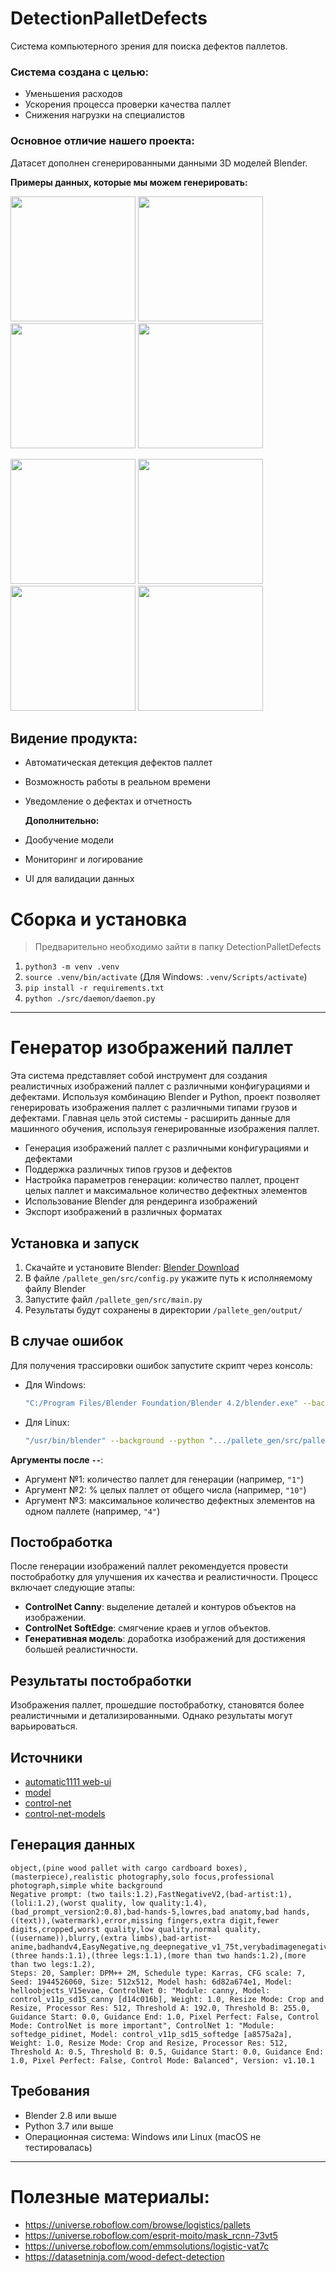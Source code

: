 # DetectionPalletDefects
Система компьютерного зрения для поиска дефектов паллетов.
### Система создана с целью:
- Уменьшения расходов
- Ускорения процесса проверки качества паллет
- Снижения нагрузки на специалистов

### Основное отличие нашего проекта: 
Датасет дополнен сгенерированными данными 3D моделей Blender.
 
 **Примеры данных, которые мы можем генерировать:**
<p align="left">
    <img src="https://github.com/user-attachments/assets/e802b0c2-f200-4b1c-b443-81c21f61767c" width="200" height="200" />
    <img src="https://github.com/user-attachments/assets/8722cd96-2d29-4ff5-b935-f0d0e05618db" width="200" height="200" />
    <img src="https://github.com/user-attachments/assets/57bcbcae-b6ee-42e7-b3a5-8593086f3cb7" width="200" height="200" />
    <img src="https://github.com/user-attachments/assets/627ecaa1-3efd-4745-b25d-72d058c6265d" width="200" height="200" />
</p>
<p align="left">
    <img src="https://github.com/user-attachments/assets/a774c801-4596-4c62-8dcc-1e06920436c7" width="200" height="200" />
    <img src="https://github.com/user-attachments/assets/9f6bbd63-f88f-4437-9def-492956c1a6f3" width="200" height="200" />
    <img src="https://github.com/user-attachments/assets/6254c16f-5213-491a-b329-04f57477e52e" width="200" height="200" />
    <img src="https://github.com/user-attachments/assets/b3963a1c-ff55-4e13-9a0b-c4a3b9d5ef48" width="200" height="200" />

## Видение продукта:
- Автоматическая детекция дефектов паллет 
- Возможность работы в реальном времени 
- Уведомление о дефектах и отчетность 

  **Дополнительно:**
- Дообучение модели 
- Мониторинг и логирование
- UI для валидации данных

# Сборка и установка
> Предварительно необходимо зайти в папку DetectionPalletDefects
1. `python3 -m venv .venv`
2. `source .venv/bin/activate` (Для Windows: `.venv/Scripts/activate`)
3. `pip install -r requirements.txt`
4. `python ./src/daemon/daemon.py`

---

# **Генератор изображений паллет**

Эта система представляет собой инструмент для создания реалистичных изображений паллет с различными конфигурациями и дефектами. Используя комбинацию Blender и Python, проект позволяет генерировать изображения паллет с различными типами грузов и дефектами.
Главная цель этой системы - расширить данные для машинного обучения, используя генерированные изображения паллет.

- Генерация изображений паллет с различными конфигурациями и дефектами
- Поддержка различных типов грузов и дефектов
- Настройка параметров генерации: количество паллет, процент целых паллет и максимальное количество дефектных элементов
- Использование Blender для рендеринга изображений
- Экспорт изображений в различных форматах

## **Установка и запуск**

1. Скачайте и установите Blender: [Blender Download](https://www.blender.org/download/)
2. В файле `/pallete_gen/src/config.py` укажите путь к исполняемому файлу Blender
3. Запустите файл `/pallete_gen/src/main.py`
4. Результаты будут сохранены в директории `/pallete_gen/output/`

## **В случае ошибок**

Для получения трассировки ошибок запустите скрипт через консоль:

- Для Windows:
  ```bash
  "C:/Program Files/Blender Foundation/Blender 4.2/blender.exe" --background --python ".../pallete_gen/src/pallet_data_generator_v1.py" -- "1" "10" "4"
  ```
- Для Linux:
  ```bash
  "/usr/bin/blender" --background --python ".../pallete_gen/src/pallet_data_generator_v1.py" -- "1" "10" "4"
  ```

**Аргументы после `--`**:

- Аргумент №1: количество паллет для генерации (например, `"1"`)
- Аргумент №2: % целых паллет от общего числа (например, `"10"`)
- Аргумент №3: максимальное количество дефектных элементов на одном паллете (например, `"4"`)

## **Постобработка**

После генерации изображений паллет рекомендуется провести постобработку для улучшения их качества и реалистичности. Процесс включает следующие этапы:

- **ControlNet Canny**: выделение деталей и контуров объектов на изображении.
- **ControlNet SoftEdge**: смягчение краев и углов объектов.
- **Генеративная модель**: доработка изображений для достижения большей реалистичности.

## **Результаты постобработки**

Изображения паллет, прошедшие постобработку, становятся более реалистичными и детализированными. Однако результаты могут варьироваться.

## **Источники**

- [automatic1111 web-ui](https://github.com/AUTOMATIC1111/stable-diffusion-webui)
- [model](https://civitai.com/models/121716/helloobjects)
- [control-net](https://github.com/Mikubill/sd-webui-controlnet)
- [control-net-models](https://huggingface.co/lllyasviel/ControlNet-v1-1/tree/main)

## **Генерация данных**

```
object,(pine wood pallet with cargo cardboard boxes),(masterpiece),realistic photography,solo focus,professional photograph,simple white background
Negative prompt: (two tails:1.2),FastNegativeV2,(bad-artist:1),(loli:1.2),(worst quality, low quality:1.4),(bad_prompt_version2:0.8),bad-hands-5,lowres,bad anatomy,bad hands,((text)),(watermark),error,missing fingers,extra digit,fewer digits,cropped,worst quality,low quality,normal quality,((username)),blurry,(extra limbs),bad-artist-anime,badhandv4,EasyNegative,ng_deepnegative_v1_75t,verybadimagenegative_v1.3,BadDream,(three hands:1.1),(three legs:1.1),(more than two hands:1.2),(more than two legs:1.2),
Steps: 20, Sampler: DPM++ 2M, Schedule type: Karras, CFG scale: 7, Seed: 1944526060, Size: 512x512, Model hash: 6d82a674e1, Model: helloobjects_V15evae, ControlNet 0: "Module: canny, Model: control_v11p_sd15_canny [d14c016b], Weight: 1.0, Resize Mode: Crop and Resize, Processor Res: 512, Threshold A: 192.0, Threshold B: 255.0, Guidance Start: 0.0, Guidance End: 1.0, Pixel Perfect: False, Control Mode: ControlNet is more important", ControlNet 1: "Module: softedge_pidinet, Model: control_v11p_sd15_softedge [a8575a2a], Weight: 1.0, Resize Mode: Crop and Resize, Processor Res: 512, Threshold A: 0.5, Threshold B: 0.5, Guidance Start: 0.0, Guidance End: 1.0, Pixel Perfect: False, Control Mode: Balanced", Version: v1.10.1
```

## **Требования**

- Blender 2.8 или выше
- Python 3.7 или выше
- Операционная система: Windows или Linux (macOS не тестировалась)

---

# Полезные материалы:
- https://universe.roboflow.com/browse/logistics/pallets
- https://universe.roboflow.com/esprit-moito/mask_rcnn-73vt5
- https://universe.roboflow.com/emmsolutions/logistic-vat7c
- https://datasetninja.com/wood-defect-detection

